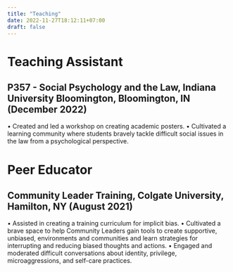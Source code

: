 ```yaml
---
title: "Teaching"
date: 2022-11-27T18:12:11+07:00
draft: false
---
```


# Teaching Assistant
## P357 - Social Psychology and the Law, Indiana University Bloomington, Bloomington, IN (December 2022)
•	Created and led a workshop on creating academic posters.
•	Cultivated a learning community where students bravely tackle difficult social issues in the law from a psychological perspective.

# Peer Educator
## Community Leader Training, Colgate University, Hamilton, NY (August 2021)
•	Assisted in creating a training curriculum for implicit bias.
•	Cultivated a brave space to help Community Leaders gain tools to create supportive, unbiased, environments and communities and learn strategies for interrupting and reducing biased thoughts and actions.
•	Engaged and moderated difficult conversations about identity, privilege, microaggressions, and self-care practices.
